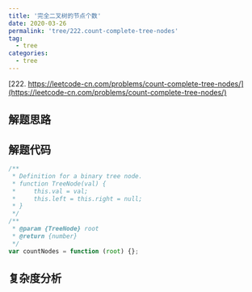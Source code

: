 ```yaml
---
title: '完全二叉树的节点个数'
date: 2020-03-26
permalink: 'tree/222.count-complete-tree-nodes'
tag:
  - tree
categories:
  - tree
---
```


[222. https://leetcode-cn.com/problems/count-complete-tree-nodes/](https://leetcode-cn.com/problems/count-complete-tree-nodes/)

## 解题思路

## 解题代码

```js
/**
 * Definition for a binary tree node.
 * function TreeNode(val) {
 *     this.val = val;
 *     this.left = this.right = null;
 * }
 */
/**
 * @param {TreeNode} root
 * @return {number}
 */
var countNodes = function (root) {};
```

## 复杂度分析
